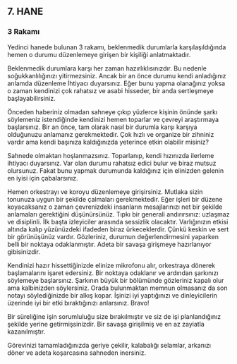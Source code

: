 ## 7. HANE

### 3 Rakamı

Yedinci hanede bulunan 3 rakamı, beklenmedik durumlarla karşılaşıldığında hemen o durumu düzenlemeye girişen bir kişiliği anlatmaktadır.

Beklenmedik durumlara karşı her zaman hazırlıklısınızdır. Bu nedenle soğukkanlılığınızı yitirmezsiniz. Ancak bir an önce durumu kendi anladığınız anlamda düzenleme İhtiyacı duyarsınız. Eğer bunu yapma olanağınız yoksa o zaman kendinizi çok rahatsız ve asabi hisseder, bir anda sertleşmeye başlayabilirsiniz.

Önceden haberiniz olmadan sahneye çıkıp yüzlerce kişinin önünde şarkı söylemeniz istendiğinde kendinizi hemen toparlar ve çevreyi araştırmaya başlarsınız. Bir an önce, tam olarak nasıl bir durumla karşı karşıya olduğunuzu anlamanız gerekmektedir. Çok hızlı ve organize bir zihniniz vardır ama kendi başınıza kaldığınızda yeterince etkin olabilir misiniz?

Sahnede olmaktan hoşlanmazsınız. Toparlanıp, kendi hızınızda ilerleme ihtiyacı duyarsınız. Var olan durumu rahatsız edici bulur ve biraz mutsuz olursunuz. Fakat bunu yapmak durumunda kaldığınız için elinizden gelenin en iyisi için çabalarsınız.

Hemen orkestrayı ve koroyu düzenlemeye girişirsiniz. Mutlaka sizin tonunuza uygun bir şekilde çalmaları gerekmektedir. Eğer işleri bir düzene koyacaksanız o zaman çevrenizdeki insanların mesajlarınızı net bir şekilde anlamaları gerektiğini düşünürsünüz. Tıpkı bir generali andırırsınız: uzlaşmaz ve disiplinli. İlk başta izleyiciler arasında sessizlik olacaktır. Varlığınızın etkisi altında kalıp yüzünüzdeki ifadeden biraz ürkeceklerdir. Çünkü keskin ve sert bir görünüşünüz vardır. Gözleriniz, durumun değerlendirmesini yaparken belli bir noktaya odaklanmıştır. Adeta bir savaşa girişmeye hazırlanıyor gibisinizdir.

Kendinizi hazır hissettiğinizde elinize mikrofonu alır, orkestraya dönerek başlamalarını işaret edersiniz. Bir noktaya odaklanır ve ardından şarkınızı söylemeye başlarsınız. Şarkının büyük bir bölümünde gözleriniz kapalı olur ama kalbinizden söylersiniz. Orada bulunmaktan memnun olmasanız da son notayı söylediğinizde bir alkış kopar. İşinizi iyi yaptığınızı ve dinleyicilerin üzerinde iyi bir etki bıraktığınızı anlarsınız. Bravo!

Bir süreliğine işin sorumluluğu size bırakılmıştır ve siz de işi planlandığınız şekilde yerine getirmişsinizdir. Bir savaşa girişilmiş ve en az zayiatla kazanılmıştır.

Görevinizi tamamladığınızda geriye çekilir, kalabalığı selamlar, arkanızı döner ve adeta koşarcasına sahneden inersiniz. 
